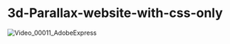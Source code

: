 # 3d-Parallax-website-with-css-only

![Video_00011_AdobeExpress](https://github.com/devrittick/3d-Parallax-website-with-css-only/assets/85804624/7f4a0af2-e7e0-4886-8a56-06a1aa5cfd1e)
